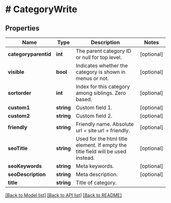# # CategoryWrite

## Properties

Name | Type | Description | Notes
------------ | ------------- | ------------- | -------------
**categoryparentid** | **int** | The parent category ID or null for top level. | [optional]
**visible** | **bool** | Indicates whether the category is shown in menus or not. | [optional]
**sortorder** | **int** | Index for this category among siblings. Zero based. | [optional]
**custom1** | **string** | Custom field 1. | [optional]
**custom2** | **string** | Custom field 2. | [optional]
**friendly** | **string** | Friendly name. Absolute url &#x3D; site url + friendly. | [optional]
**seoTitle** | **string** | Used for the html title element. If empty the title field will be used instead. | [optional]
**seoKeywords** | **string** | Meta keywords. | [optional]
**seoDescription** | **string** | Meta description. | [optional]
**title** | **string** | Title of category. |

[[Back to Model list]](../../README.md#models) [[Back to API list]](../../README.md#endpoints) [[Back to README]](../../README.md)
